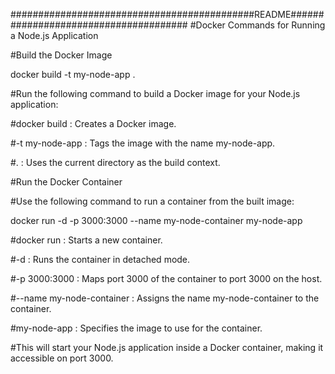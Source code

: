 ############################################README######################################
#Docker Commands for Running a Node.js Application

#Build the Docker Image

 docker build -t my-node-app .

#Run the following command to build a Docker image for your Node.js application:

#docker build : Creates a Docker image.

#-t my-node-app : Tags the image with the name my-node-app.

#. : Uses the current directory as the build context.

#Run the Docker Container

#Use the following command to run a container from the built image:

docker run -d -p 3000:3000 --name my-node-container my-node-app

#docker run : Starts a new container.

#-d : Runs the container in detached mode.

#-p 3000:3000 : Maps port 3000 of the container to port 3000 on the host.

#--name my-node-container : Assigns the name my-node-container to the container.

#my-node-app : Specifies the image to use for the container.

#This will start your Node.js application inside a Docker container, making it accessible on port 3000.



